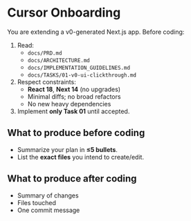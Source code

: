 # Cursor Onboarding

You are extending a v0-generated Next.js app. Before coding:

1) Read:
   - `docs/PRD.md`
   - `docs/ARCHITECTURE.md`
   - `docs/IMPLEMENTATION_GUIDELINES.md`
   - `docs/TASKS/01-v0-ui-clickthrough.md`
2) Respect constraints:
   - **React 18**, **Next 14** (no upgrades)
   - Minimal diffs; no broad refactors
   - No new heavy dependencies
3) Implement **only Task 01** until accepted.

## What to produce before coding
- Summarize your plan in **≤5 bullets**.
- List the **exact files** you intend to create/edit.

## What to produce after coding
- Summary of changes
- Files touched
- One commit message
